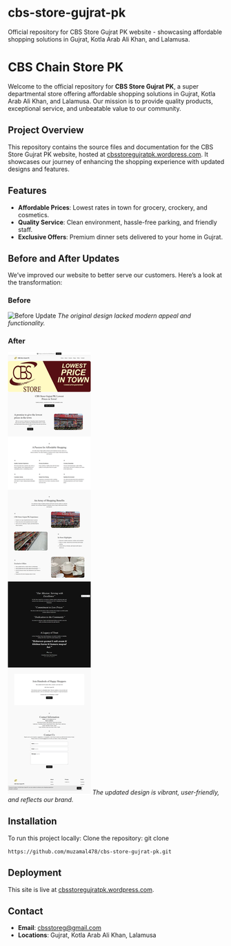 # cbs-store-gujrat-pk
Official repository for CBS Store Gujrat PK website - showcasing affordable shopping solutions in Gujrat, Kotla Arab Ali Khan, and Lalamusa.

# CBS Chain Store PK

Welcome to the official repository for **CBS Store Gujrat PK**, a super departmental store offering affordable shopping solutions in Gujrat, Kotla Arab Ali Khan, and Lalamusa. Our mission is to provide quality products, exceptional service, and unbeatable value to our community.

## Project Overview
This repository contains the source files and documentation for the CBS Store Gujrat PK website, hosted at [cbsstoregujratpk.wordpress.com](https://cbsstoregujratpk.wordpress.com/). It showcases our journey of enhancing the shopping experience with updated designs and features.

## Features
- **Affordable Prices**: Lowest rates in town for grocery, crockery, and cosmetics.
- **Quality Service**: Clean environment, hassle-free parking, and friendly staff.
- **Exclusive Offers**: Premium dinner sets delivered to your home in Gujrat.

## Before and After Updates
We’ve improved our website to better serve our customers. Here’s a look at the transformation:

### Before
![Before Update](images/after/home.jpeg)
*The original design lacked modern appeal and functionality.*

### After
![After Update](images/after/CBS-Store-Gujrat-PK.png)
*The updated design is vibrant, user-friendly, and reflects our brand.*

## Installation
To run this project locally:
Clone the repository:
git clone 
```
https://github.com/muzamal478/cbs-store-gujrat-pk.git
```

## Deployment
This site is live at [cbsstoregujratpk.wordpress.com](https://cbsstoregujratpk.wordpress.com/).

## Contact
- **Email**: [cbsstoreg@gmail.com](mailto:cbsstoreg@gmail.com)
- **Locations**: Gujrat, Kotla Arab Ali Khan, Lalamusa
